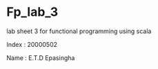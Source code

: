 # Fp_lab_3
lab sheet 3 for functional programming using scala

Index : 20000502

Name : E.T.D Epasingha
